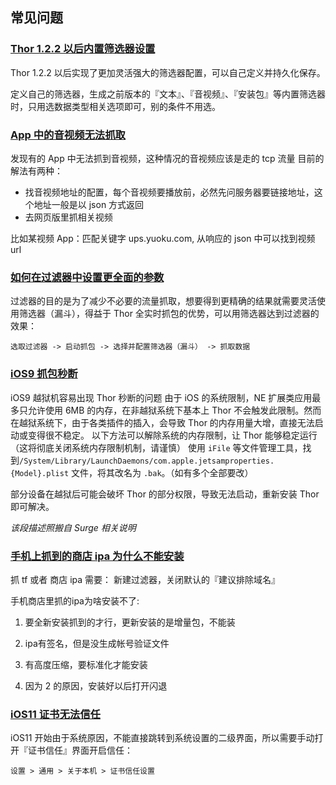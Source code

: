 
## 常见问题

### [Thor 1.2.2 以后内置筛选器设置]()

Thor 1.2.2 以后实现了更加灵活强大的筛选器配置，可以自己定义并持久化保存。

定义自己的筛选器，生成之前版本的『文本』、『音视频』、『安装包』等内置筛选器时，只用选数据类型相关选项即可，别的条件不用选。


### [App 中的音视频无法抓取]()

发现有的 App 中无法抓到音视频，这种情况的音视频应该是走的 tcp 流量
目前的解法有两种：

* 找音视频地址的配置，每个音视频要播放前，必然先问服务器要链接地址，这个地址一般是以 json 方式返回
* 去网页版里抓相关视频

比如某视频 App：匹配关键字 ups.yuoku.com,  从响应的 json 中可以找到视频 url


### [如何在过滤器中设置更全面的参数]()

过滤器的目的是为了减少不必要的流量抓取，想要得到更精确的结果就需要灵活使用筛选器（漏斗），得益于 Thor 全实时抓包的优势，可以用筛选器达到过滤器的效果：

`选取过滤器 -> 启动抓包 -> 选择并配置筛选器（漏斗） -> 抓取数据`


### [iOS9 抓包秒断]()

iOS9 越狱机容易出现 Thor 秒断的问题
由于 iOS 的系统限制，NE 扩展类应用最多只允许使用 6MB 的内存，在非越狱系统下基本上 Thor 不会触发此限制。然而在越狱系统下，由于各类插件的插入，会导致 Thor 的内存用量大增，直接无法启动或变得很不稳定。
以下方法可以解除系统的内存限制，让 Thor 能够稳定运行（这将彻底关闭系统内存限制机制，请谨慎）
使用 `iFile` 等文件管理工具，找到`/System/Library/LaunchDaemons/com.apple.jetsamproperties.{Model}.plist` 文件，将其改名为 `.bak`。（如有多个全部要改）

部分设备在越狱后可能会破坏 Thor 的部分权限，导致无法启动，重新安装 Thor 即可解决。

*该段描述照搬自 Surge 相关说明*


### [手机上抓到的商店 ipa 为什么不能安装]()

抓 tf 或者 商店 ipa 需要： 新建过滤器，关闭默认的『建议排除域名』

手机商店里抓的ipa为啥安装不了:

1. 要全新安装抓到的才行，更新安装的是增量包，不能装 

2. ipa有签名，但是没生成帐号验证文件

3. 有高度压缩，要标准化才能安装

4. 因为 2 的原因，安装好以后打开闪退


### [iOS11 证书无法信任]()

iOS11 开始由于系统原因，不能直接跳转到系统设置的二级界面，所以需要手动打开『证书信任』界面开启信任：

`设置 > 通用 > 关于本机 > 证书信任设置`
